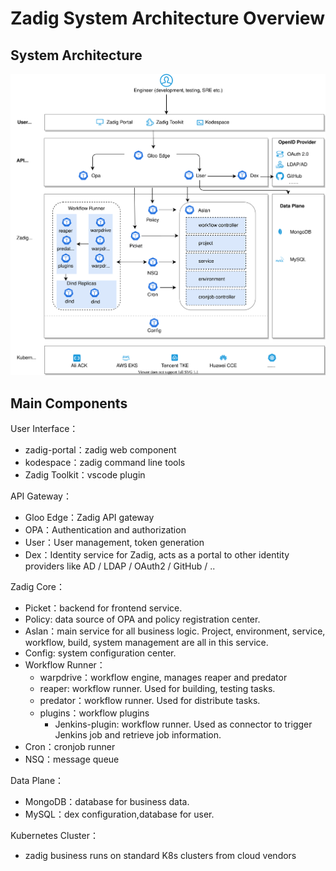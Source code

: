 # Zadig System Architecture Overview

## System Architecture

![Architecture_diagram](./Zadig-System-Architecture.svg)

## Main Components

User Interface：
- zadig-portal：zadig web component
- kodespace：zadig command line tools
- Zadig Toolkit：vscode plugin

API Gateway：
- Gloo Edge：Zadig API gateway
- OPA：Authentication and authorization
- User：User management, token generation
- Dex：Identity service for Zadig, acts as a portal to other identity providers like AD / LDAP / OAuth2 / GitHub / ..

Zadig Core：
- Picket：backend for frontend service.
- Policy:  data source of OPA and policy registration center.
- Aslan：main service for all business logic. Project, environment, service, workflow, build, system management are all in this service.
- Config: system configuration center.
- Workflow Runner：
  - warpdrive：workflow engine, manages reaper and predator
  - reaper: workflow runner. Used for building, testing tasks.
  - predator：workflow runner. Used for distribute tasks.
  - plugins：workflow plugins
    - Jenkins-plugin: workflow runner. Used as connector to trigger Jenkins job and retrieve job information.
- Cron：cronjob runner
- NSQ：message queue

Data Plane：
- MongoDB：database for business data.
- MySQL：dex configuration,database for user.

Kubernetes Cluster：
- zadig business runs on standard K8s clusters from cloud vendors
